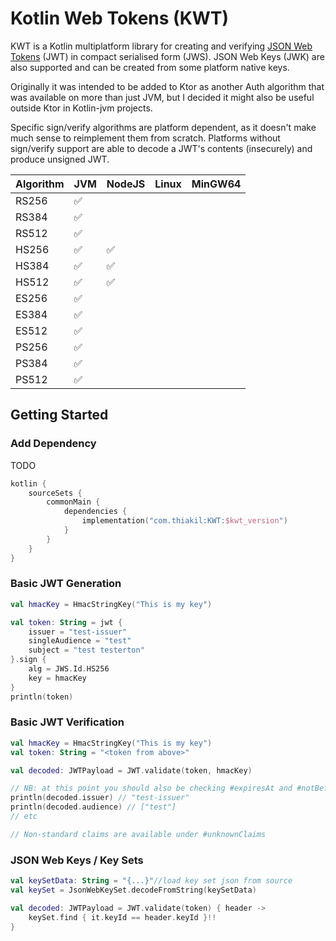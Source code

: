 Kotlin Web Tokens (KWT)
=======================
KWT is a Kotlin multiplatform library for creating and verifying [JSON Web Tokens](https://jwt.io/introduction) (JWT) in compact serialised form (JWS). JSON Web Keys (JWK) are also supported and can be created from some platform native keys.

Originally it was intended to be added to Ktor as another Auth algorithm that was available on more than just JVM, but I decided it might also be useful outside Ktor in Kotlin-jvm projects.

Specific sign/verify algorithms are platform dependent, as it doesn't make much sense to reimplement them from scratch.
Platforms without sign/verify support are able to decode a JWT's contents (insecurely) and produce unsigned JWT.

| Algorithm | JVM | NodeJS | Linux | MinGW64 |
|-----------|-----|--------|-------|---------|
| RS256     | ✅   |        |       |         |
| RS384     | ✅   |        |       |         |
| RS512     | ✅   |        |       |         |
| HS256     | ✅   |   ✅    |       |         |
| HS384     | ✅   |   ✅    |       |         |
| HS512     | ✅   |   ✅    |       |         |
| ES256     | ✅   |        |       |         |
| ES384     | ✅   |        |       |         |
| ES512     | ✅   |        |       |         |
| PS256     | ✅   |        |       |         |
| PS384     | ✅   |        |       |         |
| PS512     | ✅   |        |       |         |

## Getting Started

### Add Dependency
TODO

```kotlin
kotlin {
    sourceSets {
        commonMain {
            dependencies {
                implementation("com.thiakil:KWT:$kwt_version")
            }
        }
    }
}
```

### Basic JWT Generation

```kotlin
val hmacKey = HmacStringKey("This is my key")

val token: String = jwt {
    issuer = "test-issuer"
    singleAudience = "test"
    subject = "test testerton"
}.sign {
    alg = JWS.Id.HS256
    key = hmacKey
}
println(token)
```

### Basic JWT Verification

```kotlin
val hmacKey = HmacStringKey("This is my key")
val token: String = "<token from above>"

val decoded: JWTPayload = JWT.validate(token, hmacKey)

// NB: at this point you should also be checking #expiresAt and #notBefore if they are present in your token
println(decoded.issuer) // "test-issuer"
println(decoded.audience) // ["test"]
// etc

// Non-standard claims are available under #unknownClaims

```

### JSON Web Keys / Key Sets
```kotlin
val keySetData: String = "{...}"//load key set json from source
val keySet = JsonWebKeySet.decodeFromString(keySetData)

val decoded: JWTPayload = JWT.validate(token) { header ->
    keySet.find { it.keyId == header.keyId }!!
}
```